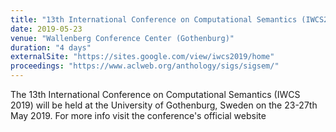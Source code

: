 ```yaml
---
title: "13th International Conference on Computational Semantics (IWCS2019)"
date: 2019-05-23
venue: "Wallenberg Conference Center (Gothenburg)"
duration: "4 days"
externalSite: "https://sites.google.com/view/iwcs2019/home"
proceedings: "https://www.aclweb.org/anthology/sigs/sigsem/"
---
```


The 13th International Conference on Computational Semantics (IWCS 2019) will be held at the University of Gothenburg, Sweden on the 23-27th May 2019. For more info visit the conference's official website
